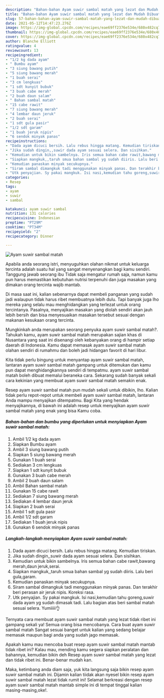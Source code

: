 ```yaml
---
description: "Bahan-bahan Ayam suwir sambal matah yang lezat dan Mudah Dibuat"
title: "Bahan-bahan Ayam suwir sambal matah yang lezat dan Mudah Dibuat"
slug: 57-bahan-bahan-ayam-suwir-sambal-matah-yang-lezat-dan-mudah-dibuat
date: 2021-05-12T14:47:23.276Z
image: https://img-global.cpcdn.com/recipes/eae69ff2376e534e/680x482cq70/ayam-suwir-sambal-matah-foto-resep-utama.jpg
thumbnail: https://img-global.cpcdn.com/recipes/eae69ff2376e534e/680x482cq70/ayam-suwir-sambal-matah-foto-resep-utama.jpg
cover: https://img-global.cpcdn.com/recipes/eae69ff2376e534e/680x482cq70/ayam-suwir-sambal-matah-foto-resep-utama.jpg
author: Blanche Elliott
ratingvalue: 4
reviewcount: 13
recipeingredient:
- "1/2 kg dada ayam"
- " Bumbu ayam"
- "3 siung bawang putih"
- "5 siung bawang merah"
- "1 buah serai"
- "3 cm lengkuas"
- "1 sdt kunyit bubuk"
- "3 buah cabe merah"
- "2 buah daun salam"
- " Bahan sambal matah"
- "15 cabe rawit"
- "7 siung bawang merah"
- "4 lembar daun jeruk"
- "2 buah serai"
- "1 sdt gula pasir"
- "1/2 sdt garam"
- "1 buah jeruk nipis"
- "6 sendok minyak panas"
recipeinstructions:
- "Dada ayam dicuci bersih. Lalu rebus hingga matang. Kemudian tiriskan."
- "Jika sudah dingin,,suwir dada ayam sesuai selera. Dan sisihkan."
- "Kemudian untuk bikin sambelnya. Iris semua bahan cabe rawit,bawang merah,daun jeruk,serai."
- "Siapkan mangkuk,,taruh smua bahan sambal yg sudah diiris. Lalu beri gula,garam."
- "Kemudian panaskan minyak secukupnya."
- "Siram sambal dimangkuk tadi menggunakan minyak panas. Dan terakhir beri perasan air jeruk nipis. Koreksi rasa."
- "Utk penyajian. Sy pakai mangkuk. Isi nasi,kemudian tahu goreng,suwir dada ayam yg sudah dimasak tadi. Lalu bagian atas beri sambal matah sesuai selera. Yumiiiii👌"
categories:
- Resep
tags:
- ayam
- suwir
- sambal

katakunci: ayam suwir sambal 
nutrition: 131 calories
recipecuisine: Indonesian
preptime: "PT29M"
cooktime: "PT34M"
recipeyield: "2"
recipecategory: Dinner

---
```



![Ayam suwir sambal matah](https://img-global.cpcdn.com/recipes/eae69ff2376e534e/680x482cq70/ayam-suwir-sambal-matah-foto-resep-utama.jpg)

Apabila anda seorang istri, menyuguhkan olahan nikmat untuk keluarga tercinta adalah suatu hal yang sangat menyenangkan bagi kamu sendiri. Tanggung jawab seorang ibu Tidak saja mengatur rumah saja, namun kamu pun harus memastikan kebutuhan nutrisi terpenuhi dan juga masakan yang dimakan orang tercinta wajib mantab.

Di masa  saat ini, kalian sebenarnya dapat membeli panganan yang sudah jadi walaupun tidak harus ribet membuatnya lebih dulu. Tapi banyak juga lho mereka yang selalu mau menghidangkan yang terlezat untuk orang tercintanya. Pasalnya, menyajikan masakan yang diolah sendiri akan jauh lebih bersih dan bisa menyesuaikan masakan tersebut sesuai dengan makanan kesukaan orang tercinta. 



Mungkinkah anda merupakan seorang penyuka ayam suwir sambal matah?. Tahukah kamu, ayam suwir sambal matah merupakan sajian khas di Nusantara yang saat ini disenangi oleh kebanyakan orang di hampir setiap daerah di Indonesia. Kamu dapat memasak ayam suwir sambal matah olahan sendiri di rumahmu dan boleh jadi hidangan favorit di hari libur.

Kita tidak perlu bingung untuk menyantap ayam suwir sambal matah, lantaran ayam suwir sambal matah gampang untuk ditemukan dan kamu pun dapat menghidangkannya sendiri di tempatmu. ayam suwir sambal matah boleh dibuat memalui beraneka cara. Sekarang sudah banyak sekali cara kekinian yang membuat ayam suwir sambal matah semakin enak.

Resep ayam suwir sambal matah pun mudah sekali untuk dibikin, lho. Kalian tidak perlu repot-repot untuk membeli ayam suwir sambal matah, lantaran Anda mampu menyajikan ditempatmu. Bagi Kita yang hendak menyajikannya, di bawah ini adalah resep untuk menyajikan ayam suwir sambal matah yang enak yang bisa Kamu coba.

<!--inarticleads1-->

##### Bahan-bahan dan bumbu yang diperlukan untuk menyiapkan Ayam suwir sambal matah:

1. Ambil 1/2 kg dada ayam
1. Siapkan  Bumbu ayam
1. Ambil 3 siung bawang putih
1. Siapkan 5 siung bawang merah
1. Gunakan 1 buah serai
1. Sediakan 3 cm lengkuas
1. Siapkan 1 sdt kunyit bubuk
1. Gunakan 3 buah cabe merah
1. Ambil 2 buah daun salam
1. Ambil  Bahan sambal matah
1. Gunakan 15 cabe rawit
1. Sediakan 7 siung bawang merah
1. Sediakan 4 lembar daun jeruk
1. Siapkan 2 buah serai
1. Ambil 1 sdt gula pasir
1. Ambil 1/2 sdt garam
1. Sediakan 1 buah jeruk nipis
1. Gunakan 6 sendok minyak panas




<!--inarticleads2-->

##### Langkah-langkah menyiapkan Ayam suwir sambal matah:

1. Dada ayam dicuci bersih. Lalu rebus hingga matang. Kemudian tiriskan.
1. Jika sudah dingin,,suwir dada ayam sesuai selera. Dan sisihkan.
1. Kemudian untuk bikin sambelnya. Iris semua bahan cabe rawit,bawang merah,daun jeruk,serai.
1. Siapkan mangkuk,,taruh smua bahan sambal yg sudah diiris. Lalu beri gula,garam.
1. Kemudian panaskan minyak secukupnya.
1. Siram sambal dimangkuk tadi menggunakan minyak panas. Dan terakhir beri perasan air jeruk nipis. Koreksi rasa.
1. Utk penyajian. Sy pakai mangkuk. Isi nasi,kemudian tahu goreng,suwir dada ayam yg sudah dimasak tadi. Lalu bagian atas beri sambal matah sesuai selera. Yumiiiii👌




Ternyata cara membuat ayam suwir sambal matah yang lezat tidak ribet ini gampang sekali ya! Semua orang bisa mencobanya. Cara buat ayam suwir sambal matah Sangat sesuai banget untuk kalian yang sedang belajar memasak maupun bagi anda yang sudah jago memasak.

Apakah kamu mau mencoba buat resep ayam suwir sambal matah mantab tidak ribet ini? Kalau mau, mending kamu segera siapkan peralatan dan bahannya, kemudian bikin deh Resep ayam suwir sambal matah yang lezat dan tidak ribet ini. Benar-benar mudah kan. 

Maka, ketimbang anda diam saja, yuk kita langsung saja bikin resep ayam suwir sambal matah ini. Dijamin kalian tiidak akan nyesel bikin resep ayam suwir sambal matah lezat tidak rumit ini! Selamat berkreasi dengan resep ayam suwir sambal matah mantab simple ini di tempat tinggal kalian masing-masing,oke!.

